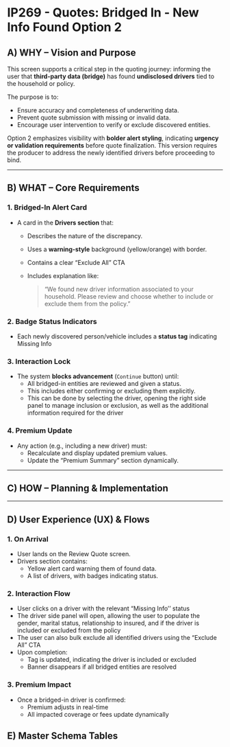 # IP269 - Quotes: Bridged In - New Info Found Option 2

## **A) WHY – Vision and Purpose**

This screen supports a critical step in the quoting journey: informing the user that **third-party data (bridge)** has found **undisclosed drivers**  tied to the household or policy.

The purpose is to:

- Ensure accuracy and completeness of underwriting data.
- Prevent quote submission with missing or invalid data.
- Encourage user intervention to verify or exclude discovered entities.

Option 2 emphasizes visibility with **bolder alert styling**, indicating **urgency or validation requirements** before quote finalization. This version requires the producer to address the newly identified drivers before proceeding to bind.

---

## **B) WHAT – Core Requirements**

### **1. Bridged-In Alert Card**

- A card in the **Drivers section** that:
    - Describes the nature of the discrepancy.
    - Uses a **warning-style** background (yellow/orange) with border.
    - Contains a clear “Exclude All” CTA
    - Includes explanation like:

      > “We found new driver information associated to your household. Please review and choose whether to include or exclude them from the policy.”
>

### **2. Badge Status Indicators**

- Each newly discovered person/vehicle includes a **status tag** indicating Missing Info

### **3. Interaction Lock**

- The system **blocks advancement** (`Continue` button) until:
    - All bridged-in entities are reviewed and given a status.
    - This includes either confirming or excluding them explicitly.
    - This can be done by selecting the driver, opening the right side panel to manage inclusion or exclusion, as well as the additional information required for the driver

### **4. Premium Update**

- Any action (e.g., including a new driver) must:
    - Recalculate and display updated premium values.
    - Update the “Premium Summary” section dynamically.

---

## **C) HOW – Planning & Implementation**

---

## **D) User Experience (UX) & Flows**

### **1. On Arrival**

- User lands on the Review Quote screen.
- Drivers section contains:
    - Yellow alert card warning them of found data.
    - A list of drivers, with badges indicating status.

### **2. Interaction Flow**

- User clicks on a driver with the relevant “Missing Info’’ status
- The driver side panel will open, allowing the user to populate the gender, marital status, relationship to insured, and if the driver is included or excluded from the policy
- The user can also bulk exclude all identified drivers using the “Exclude All” CTA
- Upon completion:
    - Tag is updated, indicating the driver is included or excluded
    - Banner disappears if all bridged entities are resolved

### **3. Premium Impact**

- Once a bridged-in driver is confirmed:
    - Premium adjusts in real-time
    - All impacted coverage or fees update dynamically

## **E) Master Schema Tables**